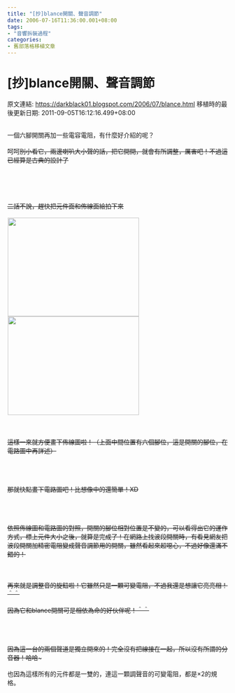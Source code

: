 ```yaml
---
title: "[抄]blance開關、聲音調節"
date: 2006-07-16T11:36:00.001+08:00
tags: 
- "音響拆裝過程"
categories:
- 舊部落格移植文章
---
```


# [抄]blance開關、聲音調節

原文連結: https://darkblack01.blogspot.com/2006/07/blance.html
移植時的最後更新日期: 2011-09-05T16:12:16.499+08:00

<img alt="" src="http://pic48.pic.wretch.cc/photos/11/d/darkblack3/1/1955190072.jpg" /><br /><br />一個六腳開關再加一些電容電阻，有什麼好介紹的呢？<br /><br />呵呵~~別小看它，兩邊喇叭大小聲的話，把它開開，就會有所調整，厲害吧！不過這已經算是古典的設計了<br /><br /><a name='more'></a><br /><br /><br /><br />二話不說，趕快把元件面和佈線面給拍下來<br /><br /><img alt="" height="225" hspace="1" src="http://pic48.pic.wretch.cc/photos/11/d/darkblack3/1/1955190069.jpg" width="300" /><img alt="" height="225" hspace="1" src="http://pic48.pic.wretch.cc/photos/11/d/darkblack3/1/1955190071.jpg" width="300" /><br /><br /><br /><br />這樣一來就方便畫下佈線圖啦！（上面中間位置有六個腳位，這是開關的腳位，在電路圖中再詳述）<br /><br /><img alt="" src="http://pic48.pic.wretch.cc/photos/11/d/darkblack3/1/1955190074.jpg" /><br /><br /><br /><br />那就快點畫下電路圖吧！比想像中的還簡單！XD<br /><br /><img alt="" src="http://pic48.pic.wretch.cc/photos/11/d/darkblack3/1/1955190075.jpg" /><br /><br /><br /><br />依照佈線圖和電路圖的對照，開關的腳位相對位置是不變的，可以看得出它的運作方式，標上元件大小之後，就算是完成了！在網路上找波段開關時，有看見網友把波段開關加精密電阻變成聲音調節用的開關，雖然看起來超噁心，不過好像還滿不錯的！<br /><br /><br /><br />再來就是調整音的旋鈕啦！它雖然只是一顆可變電阻，不過我還是想讓它亮亮相！＾＾<br /><br />因為它和blance開關可是相依為命的好伙伴呢！＾＾<br /><br /><img alt="" src="http://pic48.pic.wretch.cc/photos/11/d/darkblack3/1/1955190061.jpg" /><br /><br /><br /><br />因為這一台的兩個聲道是獨立開來的！完全沒有把線接在一起，所以沒有所謂的分音器！哈哈~~~<br /><br />也因為這樣所有的元件都是一雙的，連這一顆調聲音的可變電阻，都是×2的規格。
